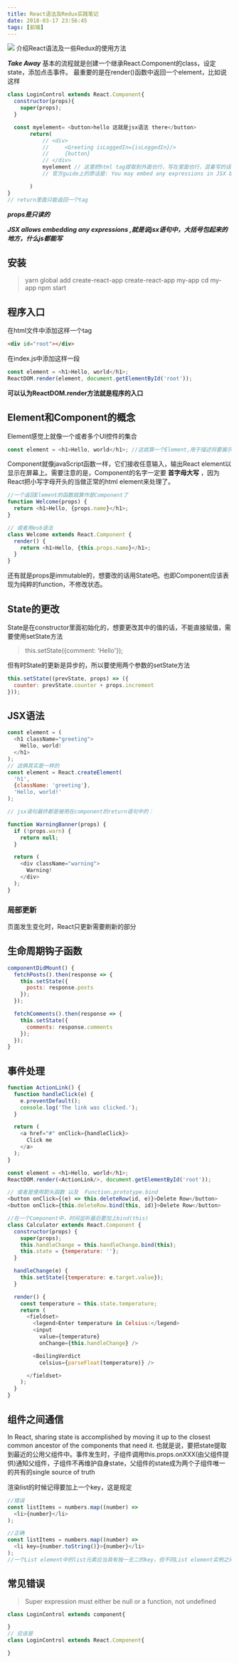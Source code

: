 ```yaml
---
title: React语法及Redux实践笔记
date: 2018-03-17 23:56:45
tags: [前端]
---
```


![](http://www.haldir66.ga/static/imgs/food-knife-green-kitchen-city-life.jpg)
介绍React语法及一些Redux的使用方法
<!--more-->


***Take Away***
基本的流程就是创建一个继承React.Component的class，设定state，添加点击事件。
最重要的是在render()函数中返回一个element，比如说这样
```js
class LoginControl extends React.Component{
  constructor(props){
    super(props);
  }

  const myelement= <button>hello 这就是jsx语法 there</button>
       return(
           // <div>
           //     <Greeting isLoggedIn={isLoggedIn}/>
           //     {button}
           // </div>
           myelement // 这里把html tag提取到外面也行，写在里面也行，混着写的话，{myelement}，加上大括号就是了
           // 官方guide上的原话是: You may embed any expressions in JSX by wrapping them in curly braces(大括号).

       )
}
// return里面只能返回一个tag
```
***props是只读的***

***JSX allows embedding any expressions ,就是说jsx语句中，大括号包起来的地方，什么js都能写***





## 安装
> yarn global add create-react-app
create-react-app my-app
cd my-app
npm start

## 程序入口
在html文件中添加这样一个tag
```html
<div id="root"></div>
```
在index.js中添加这样一段
```js
const element = <h1>Hello, world</h1>;
ReactDOM.render(element, document.getElementById('root'));
```

**可以认为ReactDOM.render方法就是程序的入口**

## Element和Component的概念
Element感觉上就像一个或者多个UI控件的集合
```js
const element = <h1>Hello, world</h1>; //这就算一个Element,用于描述将要展示在屏幕上的效果
```

Component就像javaScript函数一样，它们接收任意输入，输出React element以显示在屏幕上。需要注意的是，Component的名字一定要 **首字母大写** ，因为React把小写字母开头的当做正常的html element来处理了。
```js
//一个返回Element的函数就算作是Component了
function Welcome(props) {
  return <h1>Hello, {props.name}</h1>;
}

// 或者用es6语法
class Welcome extends React.Component {
  render() {
    return <h1>Hello, {this.props.name}</h1>;
  }
}

```
还有就是props是immutable的，想要改的话用State吧。也即Component应该表现为纯粹的function，不修改状态。

## State的更改
State是在constructor里面初始化的，想要更改其中的值的话，不能直接赋值，需要使用setState方法
> this.setState({comment: 'Hello'});

但有时State的更新是异步的，所以要使用两个参数的setState方法
```js
this.setState((prevState, props) => ({
  counter: prevState.counter + props.increment
}));
```

## JSX语法
```js
const element = (
  <h1 className="greeting">
    Hello, world!
  </h1>
);
// 这俩其实是一样的
const element = React.createElement(
  'h1',
  {className: 'greeting'},
  'Hello, world!'
);

// jsx语句最终都是被用在component的return语句中的：

function WarningBanner(props) {
  if (!props.warn) {
    return null;
  }

  return (
    <div className="warning">
      Warning!
    </div>
  );
}
```



### 局部更新
页面发生变化时，React只更新需要刷新的部分


## 生命周期钩子函数
```js
componentDidMount() {
  fetchPosts().then(response => {
    this.setState({
      posts: response.posts
    });
  });

  fetchComments().then(response => {
    this.setState({
      comments: response.comments
    });
  });
}
```

## 事件处理
```js
function ActionLink() {
  function handleClick(e) {
    e.preventDefault();
    console.log('The link was clicked.');
  }

  return (
    <a href="#" onClick={handleClick}>
      Click me
    </a>
  );
}

const element = <h1>Hello, world</h1>;
ReactDOM.render(<ActionLink/>, document.getElementById('root'));

// 或者是使用箭头函数 以及  Function.prototype.bind
<button onClick={(e) => this.deleteRow(id, e)}>Delete Row</button>
<button onClick={this.deleteRow.bind(this, id)}>Delete Row</button>

//在一个Component中，时间监听最后要加上bind(this)
class Calculator extends React.Component {
  constructor(props) {
    super(props);
    this.handleChange = this.handleChange.bind(this);
    this.state = {temperature: ''};
  }

  handleChange(e) {
    this.setState({temperature: e.target.value});
  }

  render() {
    const temperature = this.state.temperature;
    return (
      <fieldset>
        <legend>Enter temperature in Celsius:</legend>
        <input
          value={temperature}
          onChange={this.handleChange} />

        <BoilingVerdict
          celsius={parseFloat(temperature)} />

      </fieldset>
    );
  }
}
```

## 组件之间通信
In React, sharing state is accomplished by moving it up to the closest common ancestor of the components that need it. 也就是说，要把state提取到最近的公用父组件中。事件发生时，子组件调用this.props.onXXX(由父组件提供)通知父组件，子组件不再维护自身state，父组件的state成为两个子组件唯一的共有的single source of truth



渲染list的时候记得要加上一个key，这是规定
```js
//错误
const listItems = numbers.map((number) =>
  <li>{number}</li>
);

//正确
const listItems = numbers.map((number) =>
  <li key={number.toString()}>{number}</li>
);
//一个List element中的list元素应当具有独一无二的key，但不同List element实例之间，元素的key没必要遵守这一规则


```

## 常见错误
> Super expression must either be null or a function, not undefined
```js
class LoginControl extends component{

}
// 应该是
class LoginControl extends React.Component{

}
```

